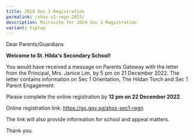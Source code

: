 ```yaml
---
title: 2024 Sec 1 Registration
permalink: /shss-s1-regn-2023/
description: Microsite for 2024 Sec 1 Registration
variant: tiptap
---
```

<p>Dear Parents/Guardians</p><p><strong>Welcome to St. Hilda's Secondary School!</strong></p><p>You would have received a message on Parents Gateway with the letter from the Principal, Mrs. Janice Lim, by 5 pm on 21 December 2022. The letter contains information on Sec 1 Orientation, The Hildan Torch and Sec 1 Parent Engagement.</p><p>Please complete the online registration by <strong>12 pm on 22 December 2022</strong>.</p><p>Online registration link: <a href="https://go.gov.sg/shss-sec1-regn" rel="noopener noreferrer nofollow" target="_blank">https://go.gov.sg/shss-sec1-regn</a></p><p>The link will also provide information for school and appeal matters.</p><p>Thank you.</p>